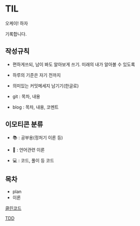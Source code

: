 # TIL

오케이! 하자

기록합니다.



## 작성규칙

- 편하게쓰되, 남이 봐도 알아보게 쓰기. 미래의 내가 알아볼 수 있도록

- 하루의 기준은 자기 전까지

- 의미있는 커밋메세지 남기기(한글로)

- git : 목차, 내용

- blog : 목차, 내용, 코멘트

  

## 이모티콘 분류

- 📚 : 공부용(정처기 이론 등)

- 📄 : 언어관련 이론

- 💻 : 코드, 풀이 등 코드

  

## 목차

- plan
- 이론





[클린코드]()

[TDD]()





